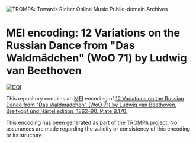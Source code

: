 ![TROMPA: Towards Richer Online Music Public-domain Archives](https://trompamusic.eu/sites/default/files/top-bar-logo_0_0.png)
                                                                                
# MEI encoding: 12 Variations on the Russian Dance from "Das Waldmädchen" (WoO 71) by Ludwig van Beethoven


[![DOI](https://zenodo.org/badge/235275401.svg)](https://zenodo.org/badge/latestdoi/235275401)


                                                                                
This repository contains an [MEI](https://music-encoding.org) encoding of [12 Variations on the Russian Dance from "Das Waldmädchen" (WoO 71) by Ludwig van Beethoven, Breitkopf und Härtel edition, 1862–90. Plate B.170.](https://imslp.org/wiki/Special:ReverseLookup/53033) 
                                                                                
This encoding has been generated as part of the TROMPA project. No assurances are made regarding the validity or consistency of this encoding or its structure.
                                                                           
